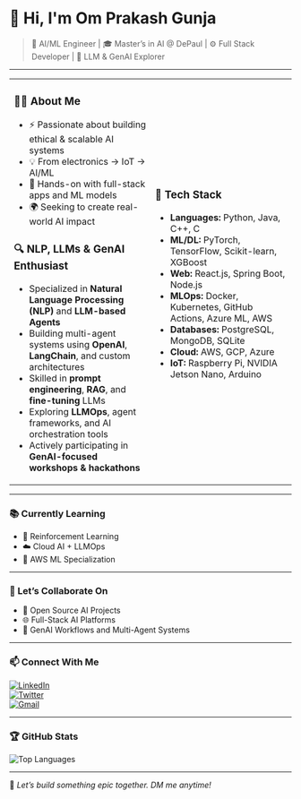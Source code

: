 # 👋 Hi, I'm Om Prakash Gunja

> 🧠 AI/ML Engineer | 🎓 Master’s in AI @ DePaul | ⚙️ Full Stack Developer | 🤖 LLM & GenAI Explorer

---

<table>
<tr>
<td width="50%">

### 👨‍💻 About Me

- ⚡ Passionate about building ethical & scalable AI systems  
- 💡 From electronics → IoT → AI/ML  
- 🧠 Hands-on with full-stack apps and ML models  
- 🌍 Seeking to create real-world AI impact  

### 🔍 NLP, LLMs & GenAI Enthusiast

- Specialized in **Natural Language Processing (NLP)** and **LLM-based Agents**  
- Building multi-agent systems using **OpenAI**, **LangChain**, and custom architectures  
- Skilled in **prompt engineering**, **RAG**, and **fine-tuning** LLMs  
- Exploring **LLMOps**, agent frameworks, and AI orchestration tools  
- Actively participating in **GenAI-focused workshops & hackathons**

</td>
<td width="50%">

### 🔧 Tech Stack

- **Languages:** Python, Java, C++, C  
- **ML/DL:** PyTorch, TensorFlow, Scikit-learn, XGBoost  
- **Web:** React.js, Spring Boot, Node.js  
- **MLOps:** Docker, Kubernetes, GitHub Actions, Azure ML, AWS  
- **Databases:** PostgreSQL, MongoDB, SQLite  
- **Cloud:** AWS, GCP, Azure  
- **IoT:** Raspberry Pi, NVIDIA Jetson Nano, Arduino  

</td>
</tr>
</table>

---

### 📚 Currently Learning

- 🎯 Reinforcement Learning  
- ☁️ Cloud AI + LLMOps  
- 🧪 AWS ML Specialization

---

### 🤝 Let’s Collaborate On

- 🧠 Open Source AI Projects  
- 🌐 Full-Stack AI Platforms  
- 🤖 GenAI Workflows and Multi-Agent Systems

---

### 📫 Connect With Me

[![LinkedIn](https://img.shields.io/badge/LinkedIn-blue?logo=linkedin)](https://linkedin.com/in/gunjaomprakash)  
[![Twitter](https://img.shields.io/badge/Twitter-black?logo=twitter)](https://x.com/omprakasho7)  
[![Gmail](https://img.shields.io/badge/Gmail-red?logo=gmail)](mailto:gunjaomprakash@gmail.com)

---

### 🏆 GitHub Stats

![Top Languages](https://github-readme-stats.vercel.app/api/top-langs/?username=Gunjaomprakash&layout=compact&theme=radical)

---

💬 *Let’s build something epic together. DM me anytime!*
